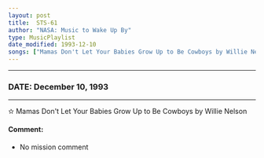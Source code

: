 ```yaml
---
layout: post
title:  STS-61
author: "NASA: Music to Wake Up By"
type: MusicPlaylist
date_modified: 1993-12-10
songs: ["Mamas Don't Let Your Babies Grow Up to Be Cowboys by Willie Nelson"]
---
```


----
### DATE: December 10, 1993
----
✫ Mamas Don't Let Your Babies Grow Up to Be Cowboys by Willie Nelson

#### Comment:
* No mission comment



<br/>
<center>
	<a target="_blank"
	   href="https://twitter.com/intent/tweet?hashtags=Space,NASA,Playlist,NASAWakeupCalls,SpaceProgram&text={{ page.author}}, '{{ page.songs.first }}' {{ page.title }}, {{ page.date | date: '%B %d, %Y' }}. {{ site.url }}{{ page.url }}&via=nasawakeupcalls"><i class="fab fa-twitter" alt="Tweet this page" style="font-size: 1.3em;"></i></a>
	&nbsp; 	<i class="fas fa-user-astronaut" style="font-size: 1.5em;"></i> &nbsp;
    <a type="amzn" search="'Mamas Don't Let Your Babies Grow Up to Be Cowboys by Willie Nelson'" category="popular music">
    <i class="fab fa-amazon" style="font-size: 1.3em;"></i></a>
</center>
